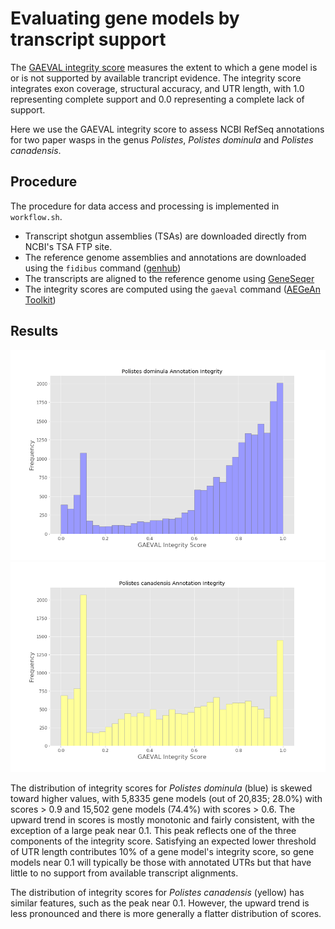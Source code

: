 # Evaluating gene models by transcript support

The [GAEVAL integrity score][integrity] measures the extent to which a gene model is or is not supported by available trancript evidence.
The integrity score integrates exon coverage, structural accuracy, and UTR length, with 1.0 representing complete support and 0.0 representing a complete lack of support.

Here we use the GAEVAL integrity score to assess NCBI RefSeq annotations for two paper wasps in the genus *Polistes*, *Polistes dominula* and *Polistes canadensis*.

## Procedure

The procedure for data access and processing is implemented in `workflow.sh`.

- Transcript shotgun assemblies (TSAs) are downloaded directly from NCBI's TSA FTP site.
- The reference genome assemblies and annotations are downloaded using the `fidibus` command ([genhub][genhub])
- The transcripts are aligned to the reference genome using [GeneSeqer][gsq]
- The integrity scores are computed using the `gaeval` command ([AEGeAn Toolkit][agn])

## Results

![Pdom integrity scores](pdom-gaeval.png)
![Pcan integrity scores](pcan-gaeval.png)

The distribution of integrity scores for *Polistes dominula* (blue) is skewed toward higher values, with 5,8335 gene models (out of 20,835; 28.0%) with scores > 0.9 and 15,502 gene models (74.4%) with scores > 0.6.
The upward trend in scores is mostly monotonic and fairly consistent, with the exception of a large peak near 0.1.
This peak reflects one of the three components of the integrity score.
Satisfying an expected lower threshold of UTR length contributes 10% of a gene model's integrity score, so gene models near 0.1 will typically be those with annotated UTRs but that have little to no support from available transcript alignments.

The distribution of integrity scores for *Polistes canadensis* (yellow) has similar features, such as the peak near 0.1.
However, the upward trend is less pronounced and there is more generally a flatter distribution of scores.

[integrity]: http://www.plantgdb.org/GAEVAL/docs/integrity.html
[genhub]: http://github.com/standage/genhub
[gsq]: http://brendelgroup.org/bioinformatics2go/GeneSeqer.php
[agn]: http://brendelgroup.github.io/AEGeAn
